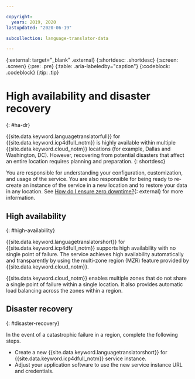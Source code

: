 ```yaml
---

copyright:
  years: 2019, 2020
lastupdated: "2020-06-19"

subcollection: language-translator-data

---
```


{:external: target="_blank" .external}
{:shortdesc: .shortdesc}
{:screen: .screen}
{:pre: .pre}
{:table: .aria-labeledby="caption"}
{:codeblock: .codeblock}
{:tip: .tip}

# High availability and disaster recovery
{: #ha-dr}

{{site.data.keyword.languagetranslatorfull}} for {{site.data.keyword.icp4dfull_notm}} is highly available within multiple {{site.data.keyword.cloud_notm}} locations (for example, Dallas and Washington, DC). However, recovering from potential disasters that affect an entire location requires planning and preparation.
{: shortdesc}

You are responsible for understanding your configuration, customization, and usage of the service. You are also responsible for being ready to re-create an instance of the service in a new location and to restore your data in any location. See [How do I ensure zero downtime?](/docs/overview?topic=overview-zero-downtime#zero-downtime){: external} for more information.

## High availability
{: #high-availability}

{{site.data.keyword.languagetranslatorshort}} for {{site.data.keyword.icp4dfull_notm}} supports high availability with no single point of failure. The service achieves high availability automatically and transparently by using the multi-zone region (MZR) feature provided by {{site.data.keyword.cloud_notm}}.

{{site.data.keyword.cloud_notm}} enables multiple zones that do not share a single point of failure within a single location. It also provides automatic load balancing across the zones within a region.

## Disaster recovery
{: #disaster-recovery}

In the event of a catastrophic failure in a region, complete the following steps.

- Create a new {{site.data.keyword.languagetranslatorshort}} for {{site.data.keyword.icp4dfull_notm}} service instance.
- Adjust your application software to use the new service instance URL and credentials.
